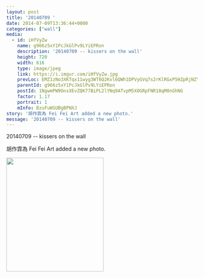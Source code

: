 ```yaml
---
layout: post
title: '20140709 ' 
date: 2014-07-09T13:36:44+0000 
categories: ["wall"] 
media:
  - id: iHfVyZw
    name: g966z5xY1PcJkGlPv9LYiEPRon
    description: '20140709 -- kissers on the wall'   
    height: 720
    width: 616
    type: image/jpeg
    link: https://i.imgur.com/iHfVyZw.jpg
    prevLoc: EMZ1zNo3XKTqx11wyg3WT6Q2Kvl6QWh1DPVyGVq7s2rKlRGxP5HZpRjNZYZ3u7Xgv6D5ALfxgZ8rYLE2cV4PK1kjpnszlVzgk05xFLNRLVGW87Sqo7Ynl0kqTLGYB3qD3GHVLQqgBjL1fkW0J96Wm1hKJjR3npJ3uYQqKlAAy5fo4Gxnzww5unNpJ7n1BYC4n9v5ozEWFJg1o2zRmnCp38EA892QFqr5JWkAvZH9WxwOoApvfqYJxw4JjVI2l854P5Xz
    parentId: g966z5xY1PcJkGlPv9LYiEPRon
    postId: 1NgwmPW9OnsXEvZQK77BiPL2lYNq9ATvpM5XOGRpFNR18qM0nGhNG
    factor: 1.17
    portrait: 1
    mInfo: BzuFuWSUBgBPNXJ
story: '胡作霏為 Fei Fei Art added a new photo.'  
message: '20140709 -- kissers on the wall'  
---
```


20140709 -- kissers on the wall
 
 
[//]: #story:
胡作霏為 Fei Fei Art added a new photo.


[//]: #media:  
<a href="https://i.imgur.com/iHfVyZw.jpg"><img src="https://i.imgur.com/iHfVyZw.jpg" height="300" width="256" /></a> 
 
